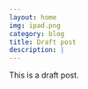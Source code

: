 ```yaml
---
layout: home
img: ipad.png
category: blog
title: Draft post
description: |
---
```

  This is a draft post.
